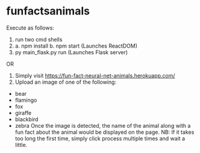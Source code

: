 # funfactsanimals
Execute as follows:
1. run two cmd shells
2. a. npm install
   b. npm start (Launches ReactDOM)
3. py main_flask.py run (Launches Flask server)

OR
1. Simply visit https://fun-fact-neural-net-animals.herokuapp.com/ 
2. Upload an image of one of the following:
- bear
- flamingo
- fox
- giraffe
- blackbird
- zebra
Once the image is detected, the name of the animal along with a fun fact about the animal would be displayed on the page.
NB: If it takes too long the first time, simply click process multiple times and wait a little.
